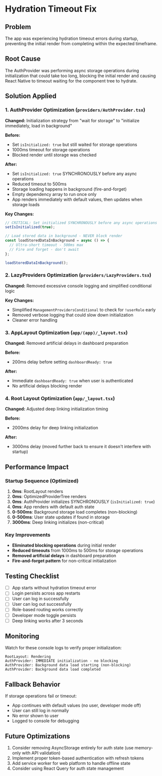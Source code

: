 # Hydration Timeout Fix

## Problem
The app was experiencing hydration timeout errors during startup, preventing the initial render from completing within the expected timeframe.

## Root Cause
The AuthProvider was performing async storage operations during initialization that could take too long, blocking the initial render and causing React Native to timeout waiting for the component tree to hydrate.

## Solution Applied

### 1. AuthProvider Optimization (`providers/AuthProvider.tsx`)
**Changed:** Initialization strategy from "wait for storage" to "initialize immediately, load in background"

**Before:**
- Set `isInitialized: true` but still waited for storage operations
- 1000ms timeout for storage operations
- Blocked render until storage was checked

**After:**
- Set `isInitialized: true` SYNCHRONOUSLY before any async operations
- Reduced timeout to 500ms
- Storage loading happens in background (fire-and-forget)
- Empty dependency array to run once only
- App renders immediately with default values, then updates when storage loads

**Key Changes:**
```typescript
// CRITICAL: Set initialized SYNCHRONOUSLY before any async operations
setIsInitialized(true);

// Load stored data in background - NEVER block render
const loadStoredDataInBackground = async () => {
  // Ultra-short timeout - 500ms max
  // Fire and forget - don't await
};

loadStoredDataInBackground();
```

### 2. LazyProviders Optimization (`providers/LazyProviders.tsx`)
**Changed:** Removed excessive console logging and simplified conditional logic

**Key Changes:**
- Simplified `ManagementProvidersConditional` to check for `!userRole` early
- Removed verbose logging that could slow down initialization
- Cleaner error handling

### 3. AppLayout Optimization (`app/(app)/_layout.tsx`)
**Changed:** Removed artificial delays in dashboard preparation

**Before:**
- 200ms delay before setting `dashboardReady: true`

**After:**
- Immediate `dashboardReady: true` when user is authenticated
- No artificial delays blocking render

### 4. Root Layout Optimization (`app/_layout.tsx`)
**Changed:** Adjusted deep linking initialization timing

**Before:**
- 2000ms delay for deep linking initialization

**After:**
- 3000ms delay (moved further back to ensure it doesn't interfere with startup)

## Performance Impact

### Startup Sequence (Optimized)
1. **0ms**: RootLayout renders
2. **0ms**: OptimizedProviderTree renders
3. **0ms**: AuthProvider initializes SYNCHRONOUSLY (`isInitialized: true`)
4. **0ms**: App renders with default auth state
5. **0-500ms**: Background storage load completes (non-blocking)
6. **0-500ms**: User state updates if found in storage
7. **3000ms**: Deep linking initializes (non-critical)

### Key Improvements
- **Eliminated blocking operations** during initial render
- **Reduced timeouts** from 1000ms to 500ms for storage operations
- **Removed artificial delays** in dashboard preparation
- **Fire-and-forget pattern** for non-critical initialization

## Testing Checklist
- [ ] App starts without hydration timeout error
- [ ] Login persists across app restarts
- [ ] User can log in successfully
- [ ] User can log out successfully
- [ ] Role-based routing works correctly
- [ ] Developer mode toggle persists
- [ ] Deep linking works after 3 seconds

## Monitoring
Watch for these console logs to verify proper initialization:
```
RootLayout: Rendering
AuthProvider: IMMEDIATE initialization - no blocking
AuthProvider: Background data load starting (non-blocking)
AuthProvider: Background data load completed
```

## Fallback Behavior
If storage operations fail or timeout:
- App continues with default values (no user, developer mode off)
- User can still log in normally
- No error shown to user
- Logged to console for debugging

## Future Optimizations
1. Consider removing AsyncStorage entirely for auth state (use memory-only with API validation)
2. Implement proper token-based authentication with refresh tokens
3. Add service worker for web platform to handle offline state
4. Consider using React Query for auth state management
